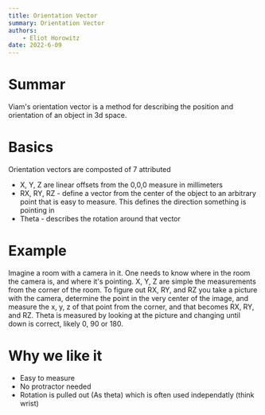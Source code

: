 ```yaml
---
title: Orientation Vector
summary: Orientation Vector
authors:
    - Eliot Horowitz
date: 2022-6-09
---
```



# Summar
Viam's orientation vector is a method for describing the position and orientation of an object in 3d space.

# Basics
Orientation vectors are composted of 7 attributed
- X, Y, Z are linear offsets from the 0,0,0 measure in millimeters
- RX, RY, RZ - define a vector from the center of the object to an arbitrary point that is easy to measure. This defines the direction something is pointing in
- Theta - describes the rotation around that vector

# Example
Imagine a room with a camera in it.
One needs to know where in the room the camera is, and where it's pointing.
X, Y, Z are simple the measurements from the corner of the room.
To figure out RX, RY, and RZ you take a picture with the camera, determine the point in the very center of the image, and measure the x, y, z of that point from the corner, and that becomes RX, RY, and RZ. 
Theta is measured by looking at the picture and changing until down is correct, likely 0, 90 or 180.

# Why we like it
- Easy to measure 
- No protractor needed
- Rotation is pulled out (As theta) which is often used independatly (think wrist)




